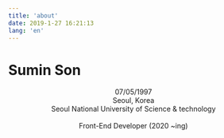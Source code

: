 ```yaml
---
title: 'about'
date: 2019-1-27 16:21:13
lang: 'en'
---
```


# Sumin Son

<div align="center">

07/05/1997<br>
Seoul, Korea<br>
Seoul National University of Science & technology<br><br>
Front-End Developer (2020 ~ing)

</div>
